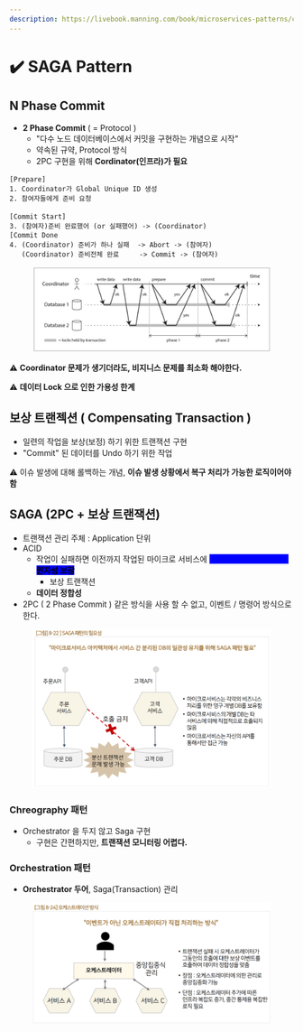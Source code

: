 ```yaml
---
description: https://livebook.manning.com/book/microservices-patterns/chapter-4/110
---
```


# ✔️ SAGA Pattern

## N Phase Commit

* **2 Phase Commit** ( = Protocol )
  * "다수 노드 데이터베이스에서 커밋을 구현하는 개념으로 시작"
  * 약속된 규약, Protocol 방식
  * 2PC 구현을 위해 **Cordinator(인프라)가 필요**

```
[Prepare]
1. Coordinator가 Global Unique ID 생성
2. 참여자들에게 준비 요청

[Commit Start]
3. (참여자)준비 완료했어 (or 실패했어) -> (Coordinator)
[Commit Done
4. (Coordinator) 준비가 하나 실패  -> Abort -> (참여자)
   (Coordinator) 준비전체 완료     -> Commit -> (참여자)
```

<figure><img src="../../../../.gitbook/assets/image (1).png" alt=""><figcaption></figcaption></figure>

:warning: **Coordinator 문제가 생기더라도, 비지니스 문제를 최소화 해야한다.**

:warning: **데이터 Lock 으로 인한 가용성 한계**

## 보상 트랜젝션 ( Compensating Transaction )

* 일련의 작업을 보상(보정) 하기 위한 트랜잭션 구현
* "Commit" 된 데이터를 Undo 하기 위한 작업

:warning:  이슈 발생에 대해 롤백하는 개념, **이슈 발생 상황에서 복구 처리가 가능한 로직이어야 함**

## SAGA (2PC + 보상 트랜잭션)

* 트랜잭션 관리 주체 : Application 단위
* ACID
  * 작업이 실패하면 이전까지 작업된 마이크로 서비스에 <mark style="color:blue;background-color:blue;">보상 이벤트를 소싱하여,</mark> <mark style="background-color:blue;">**원자성 보장**</mark>
    * 보상 트랜잭션
  * **데이터 정합성**
* 2PC ( 2 Phase Commit ) 같은 방식을 사용 할 수 없고, 이벤트 / 명령어 방식으로 한다.

<figure><img src="../../../../.gitbook/assets/image (52).png" alt=""><figcaption></figcaption></figure>

### Chreography 패턴

* Orchestrator 을 두지 않고 Saga 구현
  * 구현은 간편하지만, **트랜잭션 모니터링 어렵다.**

### Orchestration 패턴

* **Orchestrator 두어**, Saga(Transaction) 관리

<figure><img src="../../../../.gitbook/assets/image (53).png" alt=""><figcaption></figcaption></figure>

